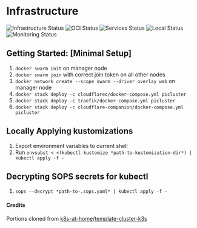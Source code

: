 # Infrastructure
![Infrastructure Status](https://healthchecks.thepi.cloud/badge/e465366a-14f0-4ef1-b81a-6abc40/dqiPLs8L-2/Infrastructure.svg) ![OCI Status](https://healthchecks.thepi.cloud/badge/e465366a-14f0-4ef1-b81a-6abc40/Pr9vresC-2/OCI.svg) ![Services Status](https://healthchecks.thepi.cloud/badge/e465366a-14f0-4ef1-b81a-6abc40/M9e2xSEP-2/Services.svg) ![Local Status](https://healthchecks.thepi.cloud/badge/e465366a-14f0-4ef1-b81a-6abc40/3iKjcFGj-2/Local.svg) ![Monitoring Status](https://healthchecks.thepi.cloud/badge/e465366a-14f0-4ef1-b81a-6abc40/NSLui28U/Monitoring.svg)

## Getting Started: [Minimal Setup]
1. `docker swarm init` on manager node
2. `docker swarm join` with correct join token on all other nodes
3. `docker network create --scope swarm --driver overlay web` on manager node
4. `docker stack deploy -c cloudflared/docker-compose.yml picluster`
5. `docker stack deploy -c traefik/docker-compose.yml picluster`
6. `docker stack deploy -c cloudflare-companion/docker-compose.yml picluster`

## Locally Applying kustomizations
1. Export environment variables to current shell
2. Run `envsubst < <(kubectl kustomize *path-to-kustomization-dir*) | kubectl apply -f -`

## Decrypting SOPS secrets for kubectl
1. `sops --decrypt *path-to-.sops.yaml* | kubectl apply -f -`

#### Credits
Portions cloned from [k8s-at-home/template-cluster-k3s](https://github.com/k8s-at-home/template-cluster-k3s)
